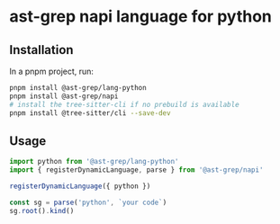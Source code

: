 # ast-grep napi language for python

## Installation

In a pnpm project, run:

```bash
pnpm install @ast-grep/lang-python
pnpm install @ast-grep/napi
# install the tree-sitter-cli if no prebuild is available
pnpm install @tree-sitter/cli --save-dev
```

## Usage

```js
import python from '@ast-grep/lang-python'
import { registerDynamicLanguage, parse } from '@ast-grep/napi'

registerDynamicLanguage({ python })

const sg = parse('python', `your code`)
sg.root().kind()
```
